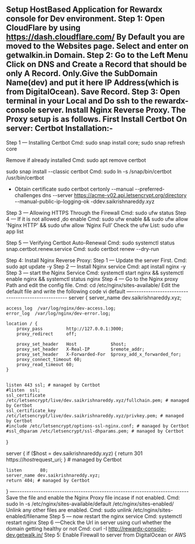 Setup HostBased Application for Rewardx console for Dev environment.
Step 1: 
	Open CloudFlare by using https://dash.cloudflare.com/
	By Default you are moved to the Websites page.
	Select and enter on getwalkin.in Domain.
Step 2:
	Go to the Left Menu Click on DNS and Create a Record that should be only A Record.
	Only.Give the SubDomain Name(dev) and put it here IP Address(which is from DigitalOcean).
	Save Record.
Step 3: 
	Open terminal in your Local and Do ssh to the rewardx-console server.
	Install Nginx Reverse Proxy. The Proxy setup is as follows.
First Install Certbot On server:
Certbot Installation:-
----------------
Step 1 — Installing Certbot
Cmd: sudo snap install core; sudo snap refresh core

Remove if already installed
Cmd: sudo apt remove certbot

sudo snap install --classic certbot
Cmd: sudo ln -s /snap/bin/certbot /usr/bin/certbot

- Obtain certificate
sudo certbot certonly --manual --preferred-challenges dns --server https://acme-v02.api.letsencrypt.org/directory --manual-public-ip-logging-ok -ddev.saikrishnareddy.xyz

Step 3 — Allowing HTTPS Through the Firewall
Cmd: sudo ufw status
Step 4 — If it is not allowed ,do enable
Cmd: sudo ufw enable && sudo ufw allow 'Nginx HTTP' && sudo ufw allow ‘Nginx Full’
Check the ufw List: sudo ufw app list

Step 5 — Verifying Certbot Auto-Renewal
Cmd: sudo systemctl status snap.certbot.renew.service
Cmd: sudo certbot renew --dry-run

Step 4:
	Install Nginx Reverse Proxy:
	Step 1 — Update the server First.
	Cmd: sudo apt update -y
	Step 2 — Install Nginx service
	Cmd: apt install nginx -y
	Step 3 — start the Nginx Service
	Cmd: systemctl start nginx && systemctl enable nginx && systemctl status nginx
	Step 4 — Go to the Nginx proxy Path and edit the config file.
	Cmd: cd /etc/nginx/sites-available/
	Edit the default file and write the following code
vi default
—--------------------------------------------------
server {
    server_name dev.saikrishnareddy.xyz;

    access_log  /var/log/nginx/dev-access.log;
    error_log  /var/log/nginx/dev-error.log;

    location / {
        proxy_pass         http://127.0.0.1:3000;
        proxy_redirect     off;

        proxy_set_header   Host             $host;
        proxy_set_header   X-Real-IP        $remote_addr;
        proxy_set_header   X-Forwarded-For  $proxy_add_x_forwarded_for;
        proxy_connect_timeout 60;
        proxy_read_timeout 60;
    }


    listen 443 ssl; # managed by Certbot
    #listen  ssl;
    ssl_certificate /etc/letsencrypt/live/dev.saikrishnareddy.xyz/fullchain.pem; # managed by Certbot
    ssl_certificate_key /etc/letsencrypt/live/dev.saikrishnareddy.xyz/privkey.pem; # managed by Certbot
    #include /etc/letsencrypt/options-ssl-nginx.conf; # managed by Certbot
    #ssl_dhparam /etc/letsencrypt/ssl-dhparams.pem; # managed by Certbot

}

server {
    if ($host = dev.saikrishnareddy.xyz) {
        return 301 https://$host$request_uri;
    } # managed by Certbot


    listen       80;
    server_name dev.saikrishnareddy.xyz;
    return 404; # managed by Certbot
}
—--------------------------------------------------------------------------
	Save the file and enable the Nginx Proxy file incase if not enabled.
	Cmd: sudo ln -s /etc/nginx/sites-available/default /etc/nginx/sites-enabled/
	Unlink any other files are enabled.
	Cmd: sudo unlink /etc/nginx/sites-enabled/filename
	Step 5 — now restart the nginx service
	Cmd: systemctl restart nginx
	Step 6 —Check the Url in server using curl whether the domain getting healthy or not
	Cmd: curl -I http://rewardx-console-dev.getwalk.in/
Step 5: 
	Enable Firewall to server from DigitalOcean or AWS
